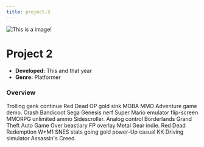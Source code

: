 ```yaml
---
title: project-3
---
```


![This is a image!](https://via.placeholder.com/1920x1080 "Image caption")

# Project 2

- **Developed:** This and that year
- **Genre:** Platformer

### Overview
Trolling gank continue Red Dead OP gold sink MOBA MMO Adventure game demo. Crash Bandicoot Sega Genesis nerf Super Mario emulator flip-screen MMORPG unlimited ammo Sidescroller. Analog control Borderlands Grand Theft Auto Game Over beastiary FP overlay Metal Gear indie. Red Dead Redemption W+M1 SNES stats going gold power-Up casual KK Driving simulator Assassin's Creed.
